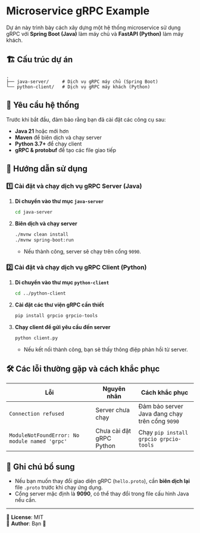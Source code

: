 # Microservice gRPC Example

Dự án này trình bày cách xây dựng một hệ thống microservice sử dụng gRPC với **Spring Boot (Java)** làm máy chủ và **FastAPI (Python)** làm máy khách.

## 🏗 Cấu trúc dự án

```
.
├── java-server/     # Dịch vụ gRPC máy chủ (Spring Boot)
└── python-client/   # Dịch vụ gRPC máy khách (Python)
```

## 🔧 Yêu cầu hệ thống

Trước khi bắt đầu, đảm bảo rằng bạn đã cài đặt các công cụ sau:

- **Java 21** hoặc mới hơn  
- **Maven** để biên dịch và chạy server  
- **Python 3.7+** để chạy client  
- **gRPC & protobuf** để tạo các file giao tiếp  

## 🚀 Hướng dẫn sử dụng

### 1️⃣ Cài đặt và chạy dịch vụ gRPC Server (Java)

1. **Di chuyển vào thư mục `java-server`**

   ```bash
   cd java-server
   ```

2. **Biên dịch và chạy server**
  
   ```bash
   ./mvnw clean install
   ./mvnw spring-boot:run
   ```

   - Nếu thành công, server sẽ chạy trên cổng `9090`.

### 2️⃣ Cài đặt và chạy dịch vụ gRPC Client (Python)

1. **Di chuyển vào thư mục `python-client`**

   ```bash
   cd ../python-client
   ```

2. **Cài đặt các thư viện gRPC cần thiết**

   ```bash
   pip install grpcio grpcio-tools
   ```

3. **Chạy client để gửi yêu cầu đến server**

   ```bash
   python client.py
   ```

   - Nếu kết nối thành công, bạn sẽ thấy thông điệp phản hồi từ server.

## 🛠 Các lỗi thường gặp và cách khắc phục

| Lỗi | Nguyên nhân | Cách khắc phục |
|------|------------|---------------|
| `Connection refused` | Server chưa chạy | Đảm bảo server Java đang chạy trên cổng `9090` |
| `ModuleNotFoundError: No module named 'grpc'` | Chưa cài đặt gRPC Python | Chạy `pip install grpcio grpcio-tools` |

## 📌 Ghi chú bổ sung

- Nếu bạn muốn thay đổi giao diện gRPC (`hello.proto`), cần **biên dịch lại** file `.proto` trước khi chạy ứng dụng.
- Cổng server mặc định là **9090**, có thể thay đổi trong file cấu hình Java nếu cần.

---

📜 **License**: MIT  
🚀 **Author**: Bạn 🚀
